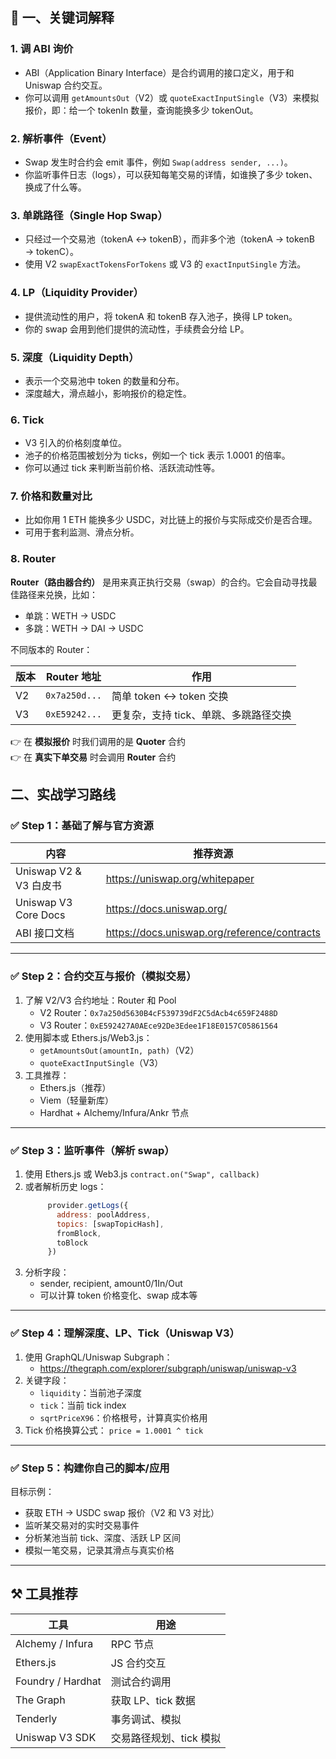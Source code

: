 ## 🧠 一、关键词解释
### 1. **调 ABI 询价**
- ABI（Application Binary Interface）是合约调用的接口定义，用于和 Uniswap 合约交互。
- 你可以调用 `getAmountsOut`（V2）或 `quoteExactInputSingle`（V3）来模拟报价，即：给一个 tokenIn 数量，查询能换多少 tokenOut。
### 2. **解析事件（Event）**
- Swap 发生时合约会 emit 事件，例如 `Swap(address sender, ...)`。
- 你监听事件日志（logs），可以获知每笔交易的详情，如谁换了多少 token、换成了什么等。
### 3. **单跳路径（Single Hop Swap）**
- 只经过一个交易池（tokenA ↔ tokenB），而非多个池（tokenA → tokenB → tokenC）。
- 使用 V2 `swapExactTokensForTokens` 或 V3 的 `exactInputSingle` 方法。
### 4. **LP（Liquidity Provider）**
- 提供流动性的用户，将 tokenA 和 tokenB 存入池子，换得 LP token。
- 你的 swap 会用到他们提供的流动性，手续费会分给 LP。
### 5. **深度（Liquidity Depth）**
- 表示一个交易池中 token 的数量和分布。
- 深度越大，滑点越小，影响报价的稳定性。
### 6. **Tick**
- V3 引入的价格刻度单位。
- 池子的价格范围被划分为 ticks，例如一个 tick 表示 1.0001 的倍率。
- 你可以通过 tick 来判断当前价格、活跃流动性等。
### 7. **价格和数量对比**
- 比如你用 1 ETH 能换多少 USDC，对比链上的报价与实际成交价是否合理。
- 可用于套利监测、滑点分析。
### 8. **Router**
**Router（路由器合约）** 是用来真正执行交易（swap）的合约。它会自动寻找最佳路径来兑换，比如：
- 单跳：WETH → USDC
- 多跳：WETH → DAI → USDC

不同版本的 Router：

|版本|Router 地址|作用|
|---|---|---|
|V2|`0x7a250d...`|简单 token ↔ token 交换|
|V3|`0xE59242...`|更复杂，支持 tick、单跳、多跳路径交换|

👉 在 **模拟报价** 时我们调用的是 **Quoter** 合约  
👉 在 **真实下单交易** 时会调用 **Router** 合约

## 二、实战学习路线

### ✅ Step 1：基础了解与官方资源

|内容|推荐资源|
|---|---|
|Uniswap V2 & V3 白皮书|https://uniswap.org/whitepaper|
|Uniswap V3 Core Docs|https://docs.uniswap.org/|
|ABI 接口文档|https://docs.uniswap.org/reference/contracts|

---

### ✅ Step 2：合约交互与报价（模拟交易）

1. 了解 V2/V3 合约地址：Router 和 Pool
    - V2 Router：`0x7a250d5630B4cF539739dF2C5dAcb4c659F2488D`
    - V3 Router：`0xE592427A0AEce92De3Edee1F18E0157C05861564`
2. 使用脚本或 Ethers.js/Web3.js：
    - `getAmountsOut(amountIn, path)`（V2）
    - `quoteExactInputSingle`（V3）
3. 工具推荐：
    - Ethers.js（推荐）
    - Viem（轻量新库）
    - Hardhat + Alchemy/Infura/Ankr 节点
---

### ✅ Step 3：监听事件（解析 swap）

1. 使用 Ethers.js 或 Web3.js `contract.on("Swap", callback)`
2. 或者解析历史 logs：
   ```js
		provider.getLogs({
		  address: poolAddress,
		  topics: [swapTopicHash],
		  fromBlock,
		  toBlock
		})
     ```
3. 分析字段：
    - sender, recipient, amount0/1In/Out
    - 可以计算 token 价格变化、swap 成本等

---

### ✅ Step 4：理解深度、LP、Tick（Uniswap V3）

1. 使用 GraphQL/Uniswap Subgraph：
    - https://thegraph.com/explorer/subgraph/uniswap/uniswap-v3
2. 关键字段：
    - `liquidity`：当前池子深度
    - `tick`：当前 tick index
    - `sqrtPriceX96`：价格根号，计算真实价格用
3. Tick 价格换算公式：
    `price = 1.0001 ^ tick`

---

### ✅ Step 5：构建你自己的脚本/应用

目标示例：
- 获取 ETH → USDC swap 报价（V2 和 V3 对比）
- 监听某交易对的实时交易事件
- 分析某池当前 tick、深度、活跃 LP 区间
- 模拟一笔交易，记录其滑点与真实价格

---

## ⚒️ 工具推荐

|工具|用途|
|---|---|
|Alchemy / Infura|RPC 节点|
|Ethers.js|JS 合约交互|
|Foundry / Hardhat|测试合约调用|
|The Graph|获取 LP、tick 数据|
|Tenderly|事务调试、模拟|
|Uniswap V3 SDK|交易路径规划、tick 模拟|
